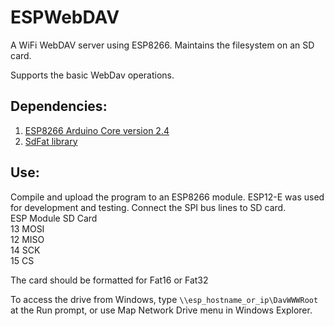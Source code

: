 # ESPWebDAV
A WiFi WebDAV server using ESP8266. Maintains the filesystem on an SD card.

Supports the basic WebDav operations.


## Dependencies:
1. [ESP8266 Arduino Core version 2.4](https://github.com/esp8266/Arduino)
2. [SdFat library](https://github.com/greiman/SdFat)
  

## Use:
Compile and upload the program to an ESP8266 module. ESP12-E was used for development and testing.
Connect the SPI bus lines to SD card.   
ESP Module  SD Card   
13  MOSI   
12  MISO   
14  SCK    
15  CS   

The card should be formatted for Fat16 or Fat32

To access the drive from Windows, type ```\\esp_hostname_or_ip\DavWWWRoot``` at the Run prompt, or use Map Network Drive menu in Windows Explorer.
